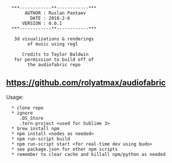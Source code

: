       ***------------**------------***   
           AUTHOR : Ruslan Pantaev
             DATE : 2018-2-6
          VERSION : 0.0.1
      ***------------**------------***

       3d visualizations & renderings
            of music using regl
             
          Credits to Taylor Baldwin
       for permission to build off of
            the audiofabric repo
   https://github.com/rolyatmax/audiofabric   
   ---
   Usage:
   
      * clone repo
      * ignore
         .DS_Store
         .tern-project <used for Sublime 3>
      * brew install npm
      * npm install <nodes as needed>
      * npm run-script build
      * npm run-script start <for real-time dev using budo>
      * see package.json for other npm scripts
      * remember to clear cache and killall npm/python as needed       
